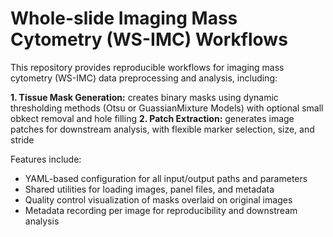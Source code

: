 # Whole-slide Imaging Mass Cytometry (WS-IMC) Workflows

This repository provides reproducible workflows for imaging mass cytometry (WS-IMC) data preprocessing and analysis, including:

**1. Tissue Mask Generation:** creates binary masks using dynamic thresholding methods (Otsu or GuassianMixture Models) with optional small obkect removal and hole filling
**2. Patch Extraction:** generates image patches for downstream analysis, with flexible marker selection, size, and stride

Features include:
- YAML-based configuration for all input/output paths and parameters
- Shared utilities for loading images, panel files, and metadata
- Quality control visualization of masks overlaid on original images
- Metadata recording per image for reproducibility and downstream analysis
